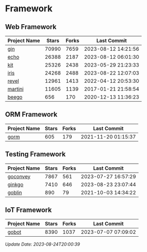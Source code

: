 # Framework

## Web Framework
| Project Name | Stars | Forks | Last Commit |
| ------------ | ----- | ----- | ----------- |
| [gin](https://github.com/gin-gonic/gin) | 70990 | 7659 | 2023-08-12 14:21:56 |
| [echo](https://github.com/labstack/echo) | 26388 | 2187 | 2023-08-12 06:01:30 |
| [kit](https://github.com/go-kit/kit) | 25326 | 2438 | 2023-05-29 21:23:33 |
| [iris](https://github.com/kataras/iris) | 24268 | 2488 | 2023-08-22 12:07:03 |
| [revel](https://github.com/revel/revel) | 12961 | 1413 | 2022-04-12 20:53:30 |
| [martini](https://github.com/go-martini/martini) | 11605 | 1139 | 2017-01-21 21:58:54 |
| [beego](https://github.com/astaxie/beego) | 656 | 170 | 2020-12-13 11:36:23 |

## ORM Framework
| Project Name | Stars | Forks | Last Commit |
| ------------ | ----- | ----- | ----------- |
| [gorm](https://github.com/jinzhu/gorm) | 605 | 179 | 2021-11-20 01:15:37 |

## Testing Framework
| Project Name | Stars | Forks | Last Commit |
| ------------ | ----- | ----- | ----------- |
| [goconvey](https://github.com/smartystreets/goconvey) | 7867 | 561 | 2023-07-27 16:57:29 |
| [ginkgo](https://github.com/onsi/ginkgo) | 7410 | 646 | 2023-08-23 23:07:44 |
| [goblin](https://github.com/franela/goblin) | 890 | 79 | 2021-10-03 14:34:22 |

## IoT Framework
| Project Name | Stars | Forks | Last Commit |
| ------------ | ----- | ----- | ----------- |
| [gobot](https://github.com/hybridgroup/gobot) | 8390 | 1037 | 2023-07-07 07:09:02 |

*Update Date: 2023-08-24T20:00:39*